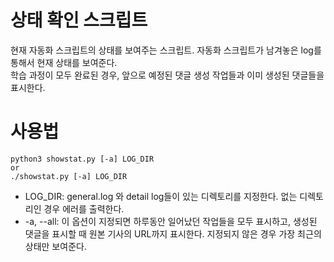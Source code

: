 # 상태 확인 스크립트

현재 자동화 스크립트의 상태를 보여주는 스크립트. 자동화 스크립트가 남겨놓은 log를 통해서 현재 상태를 보여준다.  
학습 과정이 모두 완료된 경우, 앞으로 예정된 댓글 생성 작업들과 이미 생성된 댓글들을 표시한다.

# 사용법

```
python3 showstat.py [-a] LOG_DIR
or
./showstat.py [-a] LOG_DIR
```

- LOG_DIR: general.log 와 detail log들이 있는 디렉토리를 지정한다. 없는 디렉토리인 경우 에러를 출력한다.
- -a, --all: 이 옵션이 지정되면 하루동안 일어났던 작업들을 모두 표시하고, 생성된 댓글을 표시할 때 원본 기사의 URL까지 표시한다. 지정되지 않은 경우 가장 최근의 상태만 보여준다.
